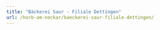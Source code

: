 ```yaml
---
title: "Bäckerei Saur - Filiale Dettingen"
url: /horb-am-neckar/baeckerei-saur-filiale-dettingen/
---
```

